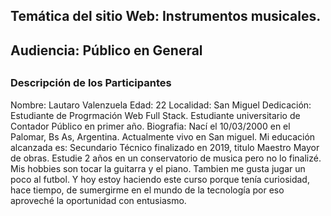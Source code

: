 ## Temática del sitio Web: Instrumentos musicales. 
## Audiencia: Público en General
## 
<!-- ¿Cómo ajustaremos nuestra oferta a ese público? -->

### Descripción de los Participantes 

Nombre: Lautaro Valenzuela
Edad: 22
Localidad: San Miguel
Dedicación: Estudiante de Progrmación Web Full Stack. Estudiante universitario de Contador Público en primer año.
Biografia: Nací el 10/03/2000 en el Palomar, Bs As, Argentina. Actualmente vivo en San miguel. Mi educación alcanzada es: Secundario Técnico finalizado en 2019, titulo Maestro Mayor de obras. Estudie 2 años en un conservatorio de musica pero no lo finalizé. Mis hobbies son tocar la guitarra y el piano. Tambien me gusta jugar un poco al futbol.
Y hoy estoy haciendo este curso porque tenía curiosidad, hace tiempo, de sumergirme en el mundo de la tecnología por eso aproveché la oportunidad con entusiasmo.













